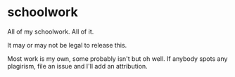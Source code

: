 # schoolwork

All of my schoolwork.
All of it.

It may or may not be legal to release this.

Most work is my own, some probably isn't but oh well.
If anybody spots any plagirism, file an issue and I'll add an attribution.
